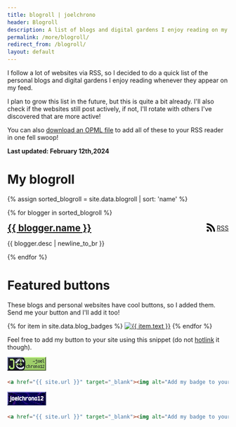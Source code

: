```yaml
---
title: blogroll | joelchrono
header: Blogroll
description: A list of blogs and digital gardens I enjoy reading on my free time.
permalink: /more/blogroll/
redirect_from: /blogroll/
layout: default
---
```


<article markdown="1">
I follow a lot of websites via RSS, so I decided to do a quick list of the personal blogs and digital gardens I enjoy reading whenever they appear on my feed.

I plan to grow this list in the future, but this is quite a bit already. I'll also check if the websites still post actively, if not, I'll rotate with others I've discovered that are more active!

You can also [download an OPML file](/blogroll.opml) to add all of these to your RSS reader in one fell swoop!

__Last updated: February 12th,2024__ 

</article>

# My blogroll

<style>
  a.button {
  display: flex;
  align-items: center;
  justify-content: space-between;
  }

  .blog-title{
    display: flex;
    align-items: center;
    justify-content: space-between;
  }
  .blog-title h2{
    margin: 0;
  }

  .icon {
	padding-right: .25rem;
	width: 1.2rem;
	stroke-width: 0;
	stroke: var(--bg);
	fill: var(--bg);
}
</style>


{% assign sorted_blogroll = site.data.blogroll | sort: 'name' %}

{% for blogger in sorted_blogroll %}
<article>
<div class="blog-title">
<h2><a href="{{ blogger.link }}">{{ blogger.name }}</a></h2> <a class=button href="{{ blogger.rss }}">
<svg class="icon" viewBox="0 0 22 28">
<path d="M6 21c0 1.656-1.344 3-3 3s-3-1.344-3-3 1.344-3 3-3 3 1.344 3 3zM14 22.922c0.016 0.281-0.078 0.547-0.266 0.75-0.187 0.219-0.453 0.328-0.734 0.328h-2.109c-0.516 0-0.938-0.391-0.984-0.906-0.453-4.766-4.234-8.547-9-9-0.516-0.047-0.906-0.469-0.906-0.984v-2.109c0-0.281 0.109-0.547 0.328-0.734 0.172-0.172 0.422-0.266 0.672-0.266h0.078c3.328 0.266 6.469 1.719 8.828 4.094 2.375 2.359 3.828 5.5 4.094 8.828zM22 22.953c0.016 0.266-0.078 0.531-0.281 0.734-0.187 0.203-0.438 0.313-0.719 0.313h-2.234c-0.531 0-0.969-0.406-1-0.938-0.516-9.078-7.75-16.312-16.828-16.844-0.531-0.031-0.938-0.469-0.938-0.984v-2.234c0-0.281 0.109-0.531 0.313-0.719 0.187-0.187 0.438-0.281 0.688-0.281h0.047c5.469 0.281 10.609 2.578 14.484 6.469 3.891 3.875 6.188 9.016 6.469 14.484z"></path>
</svg> RSS
</a>

</div>
<p class="blog-description">{{ blogger.desc | newline_to_br }}</p>
</article>
{% endfor %}

# Featured buttons

<article markdown="1">

These blogs and personal websites have cool buttons, so I added them. Send me your button and I'll add it too!

<article>
{% for item in site.data.blog_badges %}
<a href="{{ item.url }}" target="_blank"><img src="{{ item.src }}" class="badge" alt="{{ item.text }}"></a>
{% endfor %}
</article>

Feel free to add my button to your site using this snippet (do not [hotlink](https://simple.wikipedia.org/wiki/Hotlinking) it though).

<a href="{{ site.url }}" target="_blank"><img class= "badge" alt="Add my badge to your website! I'll add yours back!" src="/assets/img/badges/joelchrono12.gif" /></a>
```html
<a href="{{ site.url }}" target="_blank"><img alt="Add my badge to your website! I'll add yours back!" src="/assets/img/badges/joelchrono12.gif" /></a>
```
<a href="{{ site.url }}" target="_blank"><img src="/assets/img/badges/joelchrono12_2.gif" class="badge" alt="Add my badge to your website! I'll add yours back!" /></a>
```html
<a href="{{ site.url }}" target="_blank"><img alt="Add my badge to your website! I'll add yours back!" src="/assets/img/badges/joelchrono12_2.gif"/></a>
```
</article>

